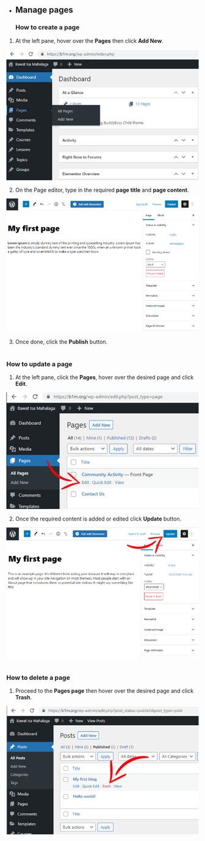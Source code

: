 - ## Manage pages
  ### How to create a page
1. At the left pane, hover over the **Pages** then click **Add New**.

![Image3.1](/img/3.1.PNG)


2. On the Page editor, type in the required **page title** and **page content**.

![Image3.2](/img/3.2.PNG)


3. Once done, click the **Publish** button.
#

  ### How to update a page
1. At the left pane, click the **Pages**, hover over the desired page and click **Edit**.

![Image3.3](/img/3.3.PNG) 


2. Once the required content is added or edited click **Update** button. 

![Image3.4](/img/3.4.PNG)

#
  ### How to delete a page
1. Proceed to the **Pages page** then hover over the desired page and click **Trash**.

![Image2.5](/img/2.5.PNG)
